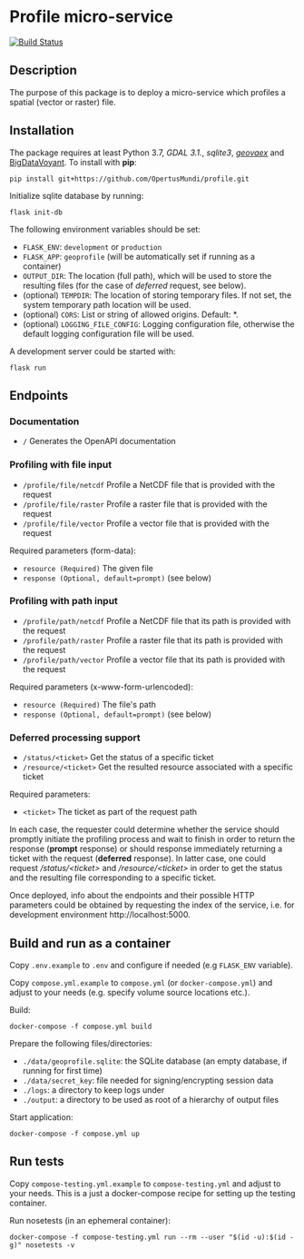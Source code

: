 # Profile micro-service

[![Build Status](https://ci.dev-1.opertusmundi.eu:9443/api/badges/OpertusMundi/profile/status.svg?ref=refs/heads/master)](https://ci.dev-1.opertusmundi.eu:9443/OpertusMundi/profile)

## Description

The purpose of this package is to deploy a micro-service which profiles a spatial (vector or raster) file. 

## Installation

The package requires at least Python 3.7, *GDAL 3.1.*, *sqlite3*, *[geovaex](https://github.com/OpertusMundi/geovaex)* 
and [BigDataVoyant](https://github.com/OpertusMundi/BigDataVoyant). 
To install with **pip**:
```
pip install git+https://github.com/OpertusMundi/profile.git
```
Initialize sqlite database by running:
```
flask init-db
```

The following environment variables should be set:
- `FLASK_ENV`: `development` or `production`
- `FLASK_APP`: `geoprofile` (will be automatically set if running as a container)
- `OUTPUT_DIR`: The location (full path), which will be used to store the resulting files (for the case of *deferred* request, see below).
- (optional) `TEMPDIR`: The location of storing temporary files. If not set, the system temporary path location will be used.
- (optional) `CORS`: List or string of allowed origins. Default: \*.
- (optional) `LOGGING_FILE_CONFIG`: Logging configuration file, otherwise the default logging configuration file will be used.

A development server could be started with:
```
flask run
```

## Endpoints

### Documentation
* `/` Generates the OpenAPI documentation
### Profiling with file input
* `/profile/file/netcdf` Profile a NetCDF file that is provided with the request
* `/profile/file/raster` Profile a raster file that is provided with the request
* `/profile/file/vector` Profile a vector file that is provided with the request

Required parameters (form-data):
* `resource (Required)` The given file
* `response (Optional, default=prompt)` (see below)

### Profiling with path input
* `/profile/path/netcdf` Profile a NetCDF file that its path is provided with the request
* `/profile/path/raster` Profile a raster file that its path is provided with the request
* `/profile/path/vector` Profile a vector file that its path is provided with the request

Required parameters (x-www-form-urlencoded):
* `resource (Required)` The file's path
* `response (Optional, default=prompt)` (see below)

### Deferred processing support
* `/status/<ticket>` Get the status of a specific ticket
* `/resource/<ticket>` Get the resulted resource associated with a specific ticket

Required parameters:
* `<ticket>` The ticket as part of the request path

In each case, the requester could determine whether the service should promptly initiate the profiling process 
and wait to finish in order to return the response (**prompt** response) or should response immediately returning 
a ticket with the request (**deferred** response). In latter case, one could request */status/\<ticket\>* and 
*/resource/\<ticket\>* in order to get the status and the resulting file corresponding to a specific ticket.

Once deployed, info about the endpoints and their possible HTTP parameters could be obtained by requesting the 
index of the service, i.e. for development environment http://localhost:5000.

## Build and run as a container

Copy `.env.example` to `.env` and configure if needed (e.g `FLASK_ENV` variable).

Copy `compose.yml.example` to `compose.yml` (or `docker-compose.yml`) and adjust to your needs (e.g. specify volume source locations etc.).

Build:

    docker-compose -f compose.yml build

Prepare the following files/directories:

   * `./data/geoprofile.sqlite`:  the SQLite database (an empty database, if running for first time)
   * `./data/secret_key`: file needed for signing/encrypting session data
   * `./logs`: a directory to keep logs under
   * `./output`: a directory to be used as root of a hierarchy of output files

Start application:
    
    docker-compose -f compose.yml up


## Run tests

Copy `compose-testing.yml.example` to `compose-testing.yml` and adjust to your needs. This is a just a docker-compose recipe for setting up the testing container.

Run nosetests (in an ephemeral container):

    docker-compose -f compose-testing.yml run --rm --user "$(id -u):$(id -g)" nosetests -v

